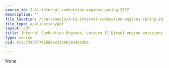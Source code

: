 ```yaml
---
course_id: 2-61-internal-combustion-engines-spring-2017
description: ''
file_location: /coursemedia/2-61-internal-combustion-engines-spring-2017/813c73953f742b69ec51b8638a45bdba_MIT2_61S17_lec17.pdf
file_type: application/pdf
layout: pdf
title: Internal Combustion Engines, Lecture 17 Diesel engine emissions and control
type: course
uid: 813c73953f742b69ec51b8638a45bdba

---
```

None